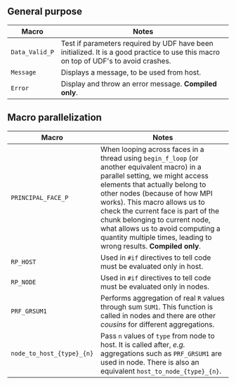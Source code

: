 
## General purpose

| Macro          | Notes                                                                                                                               |
| -------------- | ----------------------------------------------------------------------------------------------------------------------------------- |
| `Data_Valid_P` | Test if parameters required by UDF have been initialized. It is a good practice to use this macro on top of UDF's to avoid crashes. |
| `Message`      | Displays a message, to be used from host.                                                                                           |
| `Error`        | Display and throw an error message. **Compiled only**.                                                                              |

## Macro parallelization

| Macro                     | Notes                                                                                                                                                                                                                                                                                                                                                                                                             |
| ------------------------- | ----------------------------------------------------------------------------------------------------------------------------------------------------------------------------------------------------------------------------------------------------------------------------------------------------------------------------------------------------------------------------------------------------------------- |
| `PRINCIPAL_FACE_P`        | When looping across faces in a thread using `begin_f_loop` (or another equivalent macro) in a parallel setting, we might access elements that actually belong to other nodes (because of how MPI works). This macro allows us to check the current face is part of the chunk belonging to current node, what allows us to avoid computing a quantity multiple times, leading to wrong results. **Compiled only**. |
| `RP_HOST`                 | Used in `#if` directives to tell code must be evaluated only in host.                                                                                                                                                                                                                                                                                                                                             |
| `RP_NODE`                 | Used in `#if` directives to tell code must be evaluated only in nodes.                                                                                                                                                                                                                                                                                                                                            |
| `PRF_GRSUM1`              | Performs aggregation of real `R` values through sum `SUM1`. This function is called in nodes and there are other *cousins* for different aggregations.                                                                                                                                                                                                                                                            |
| `node_to_host_{type}_{n}` | Pass `n` values of `type` from node to host. It is called after, *e.g.* aggregations such as `PRF_GRSUM1` are used in node. There is also an equivalent `host_to_node_{type}_{n}`.                                                                                                                                                                                                                                |
